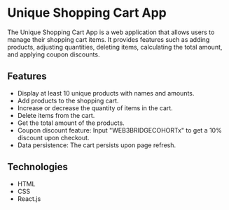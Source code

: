 # Unique Shopping Cart App

The Unique Shopping Cart App is a web application that allows users to manage their shopping cart items. It provides features such as adding products, adjusting quantities, deleting items, calculating the total amount, and applying coupon discounts.

## Features

- Display at least 10 unique products with names and amounts.
- Add products to the shopping cart.
- Increase or decrease the quantity of items in the cart.
- Delete items from the cart.
- Get the total amount of the products.
- Coupon discount feature: Input "WEB3BRIDGECOHORTx" to get a 10% discount upon checkout.
- Data persistence: The cart persists upon page refresh.

## Technologies

- HTML
- CSS
- React.js
